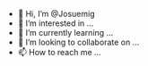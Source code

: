 - 👋 Hi, I’m @Josuemig
- 👀 I’m interested in ...
- 🌱 I’m currently learning ...
- 💞️ I’m looking to collaborate on ...
- 📫 How to reach me ...

<!---
Josuemig/Josuemig is a ✨ special ✨ repository because its `README.md` (this file) appears on your GitHub profile.
You can click the Preview link to take a look at your changes.
--->
